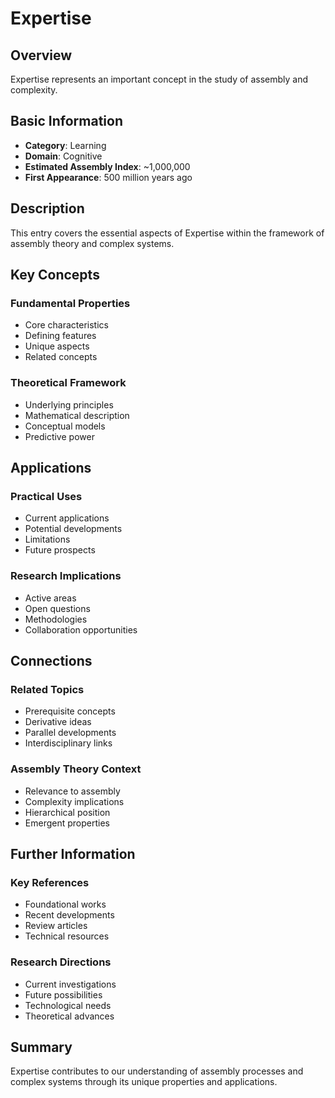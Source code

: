 # Expertise

## Overview

Expertise represents an important concept in the study of assembly and complexity.

## Basic Information

- **Category**: Learning
- **Domain**: Cognitive
- **Estimated Assembly Index**: ~1,000,000
- **First Appearance**: 500 million years ago

## Description

This entry covers the essential aspects of Expertise within the framework of assembly theory and complex systems.

## Key Concepts

### Fundamental Properties
- Core characteristics
- Defining features
- Unique aspects
- Related concepts

### Theoretical Framework
- Underlying principles
- Mathematical description
- Conceptual models
- Predictive power

## Applications

### Practical Uses
- Current applications
- Potential developments
- Limitations
- Future prospects

### Research Implications
- Active areas
- Open questions
- Methodologies
- Collaboration opportunities

## Connections

### Related Topics
- Prerequisite concepts
- Derivative ideas
- Parallel developments
- Interdisciplinary links

### Assembly Theory Context
- Relevance to assembly
- Complexity implications
- Hierarchical position
- Emergent properties

## Further Information

### Key References
- Foundational works
- Recent developments
- Review articles
- Technical resources

### Research Directions
- Current investigations
- Future possibilities
- Technological needs
- Theoretical advances

## Summary

Expertise contributes to our understanding of assembly processes and complex systems through its unique properties and applications.
